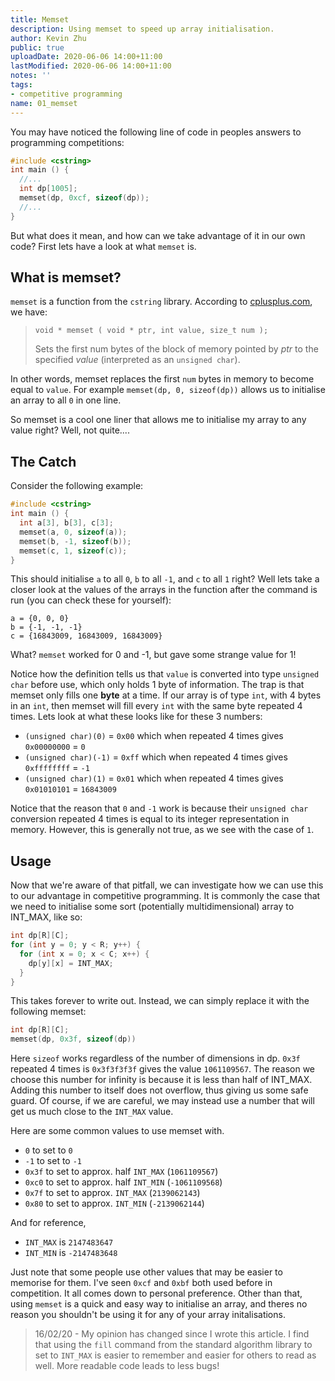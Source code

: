 ```yaml
---
title: Memset
description: Using memset to speed up array initialisation.
author: Kevin Zhu
public: true
uploadDate: 2020-06-06 14:00+11:00
lastModified: 2020-06-06 14:00+11:00
notes: ''
tags:
- competitive programming
name: 01_memset
---
```


You may have noticed the following line of code in peoples answers to programming competitions:
```{.cpp .numberLines}
#include <cstring>
int main () {
  //...
  int dp[1005];
  memset(dp, 0xcf, sizeof(dp));
  //...
}
```
But what does it mean, and how can we take advantage of it in our own code? First lets have a look at what `memset` is.

## What is memset?
`memset` is a function from the `cstring` library. According to [cplusplus.com](http://www.cplusplus.com/reference/cstring/memset/), we have:
> `void * memset ( void * ptr, int value, size_t num );`
>
> Sets the first num bytes of the block of memory pointed by _ptr_ to the specified _value_ (interpreted as an `unsigned char`).

In other words, memset replaces the first `num` bytes in memory to become equal to `value`. For example `memset(dp, 0, sizeof(dp))` allows us to initialise an array to all `0` in one line.

So memset is a cool one liner that allows me to initialise my array to any value right? Well, not quite....

## The Catch
 Consider the following example:
```{.cpp .numberLines}
#include <cstring>
int main () {
  int a[3], b[3], c[3];
  memset(a, 0, sizeof(a));
  memset(b, -1, sizeof(b));
  memset(c, 1, sizeof(c));
}
```
This should initialise `a` to all `0`, `b` to all `-1`, and `c` to all `1` right? Well lets take a closer look at the values of the arrays in the function after the command is run (you can check these for yourself):
```
a = {0, 0, 0}
b = {-1, -1, -1}
c = {16843009, 16843009, 16843009}
```
What? `memset` worked for 0 and -1, but gave some strange value for 1!

Notice how the definition tells us that `value` is converted into type `unsigned char` before use, which only holds 1 byte of information. The trap is that memset only fills one **byte** at a time. If our array is of type `int`, with 4 bytes in an `int`, then memset will fill every `int` with the same byte repeated 4 times. Lets look at what these looks like for these 3 numbers:
- `(unsigned char)(0)` = `0x00` which when repeated 4 times gives `0x00000000` = `0`
- `(unsigned char)(-1)` = `0xff` which when repeated 4 times gives `0xffffffff` = `-1`
- `(unsigned char)(1)` = `0x01` which when repeated 4 times gives `0x01010101` = `16843009`

Notice that the reason that `0` and `-1` work is because their `unsigned char` conversion repeated 4 times is equal to its integer representation in memory. However, this is generally not true, as we see with the case of `1`.

## Usage
Now that we're aware of that pitfall, we can investigate how we can use this to our advantage in competitive programming. It is commonly the case that we need to initialise some sort (potentially multidimensional) array to INT_MAX, like so:
```{.cpp .numberLines}
int dp[R][C];
for (int y = 0; y < R; y++) {
  for (int x = 0; x < C; x++) {
    dp[y][x] = INT_MAX;
  }
}
```
This takes forever to write out. Instead, we can simply replace it with the following memset:
```{.cpp .numberLines}
int dp[R][C];
memset(dp, 0x3f, sizeof(dp))
```
Here `sizeof` works regardless of the number of dimensions in dp. `0x3f` repeated 4 times is `0x3f3f3f3f` gives the value `1061109567`. The reason we choose this number for infinity is because it is less than half of INT_MAX. Adding this number to itself does not overflow, thus giving us some safe guard. Of course, if we are careful, we may instead use a number that will get us much close to the `INT_MAX` value.

Here are some common values to use memset with.
- `0` to set to `0`
- `-1` to set to `-1`
- `0x3f` to set to approx. half `INT_MAX` (`1061109567`)
- `0xc0` to set to approx. half `INT_MIN` (`-1061109568`)
- `0x7f` to set to approx. `INT_MAX` (`2139062143`)
- `0x80` to set to approx. `INT_MIN` (`-2139062144`)

And for reference,
- `INT_MAX` is `2147483647`
- `INT_MIN` is `-2147483648`

Just note that some people use other values that may be easier to memorise for them. I've seen `0xcf` and `0xbf` both used before in competition. It all comes down to personal preference. Other than that, using `memset` is a quick and easy way to initialise an array, and theres no reason you shouldn't be using it for any of your array initalisations.

> 16/02/20 - My opinion has changed since I wrote this article. I find that using the `fill` command from the standard algorithm library to set to `INT_MAX` is easier to remember and easier for others to read as well. More readable code leads to less bugs!
